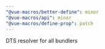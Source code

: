 ```yaml
---
"@vue-macros/better-define": minor
"@vue-macros/api": minor
"@vue-macros/define-prop": patch
---
```


DTS resolver for all bundlers
  